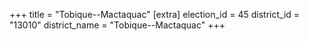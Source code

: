 +++
title = "Tobique--Mactaquac"
[extra]
election_id = 45
district_id = "13010"
district_name = "Tobique--Mactaquac"
+++
